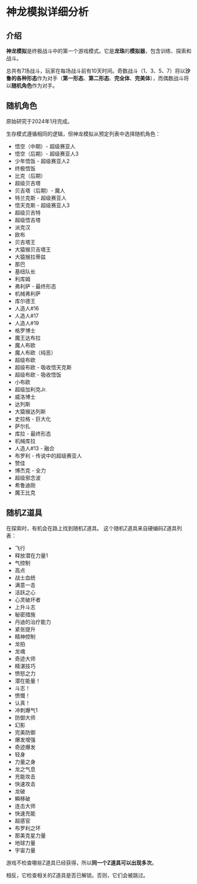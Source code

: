 # 神龙模拟详细分析
## 介绍
**神龙模拟**是终极战斗中的第一个游戏模式。它是**龙珠**的**模拟器**，包含训练、探索和战斗。

总共有7场战斗，玩家在每场战斗前有10天时间。奇数战斗（1、3、5、7）将以**沙鲁的各种形态**作为对手（**第一形态**、**第二形态**、**完全体**、**完美体**），而偶数战斗将以**随机角色**作为对手。

## 随机角色
原始研究于2024年1月完成。

生存模式遵循相同的逻辑，但神龙模拟从预定列表中选择随机角色：
* 悟空（中期）- 超级赛亚人
* 悟空（后期）- 超级赛亚人3
* 少年悟饭 - 超级赛亚人2
* 终极悟饭
* 比克（后期）
* 超级贝吉塔
* 贝吉塔（后期）- 魔人
* 特兰克斯 - 超级赛亚人
* 悟天克斯 - 超级赛亚人3
* 超级贝吉特
* 超级悟吉塔
* 派克汉
* 欧布
* 贝吉塔王
* 大猿猴贝吉塔王
* 大猿猴拉蒂兹
* 那巴
* 基纽队长
* 利库姆
* 弗利萨 - 最终形态
* 机械弗利萨
* 库尔德王
* 人造人#16
* 人造人#17
* 人造人#19
* 格罗博士
* 魔王达布拉
* 魔人布欧
* 魔人布欧（纯恶）
* 超级布欧
* 超级布欧 - 吸收悟天克斯
* 超级布欧 - 吸收悟饭
* 小布欧
* 超级加利克Jr.
* 威洛博士
* 达列斯
* 大猿猴达列斯
* 史拉格 - 巨大化
* 萨尔扎
* 库拉 - 最终形态
* 机械库拉
* 人造人#13 - 融合
* 布罗利 - 传说中的超级赛亚人
* 赞佳
* 博杰克 - 全力
* 超级邪念波
* 希鲁迪刚
* 魔王比克

## 随机Z道具
在探索时，有机会在路上找到随机Z道具。
这个随机Z道具来自硬编码Z道具列表：
* 飞行
* 释放潜在力量1
* 气控制
* 高点
* 战士血统
* 满意一击
* 活跃之心
* 心灵破坏者
* 上升斗志
* 秘密措施
* 丹迪的治疗能力
* 紧张提升
* 精神控制
* 龙拍
* 龙魂
* 奇迹大师
* 精湛技巧
* 愤怒之力
* 潜在能量！
* 斗志！
* 愤慨！
* 认真！
* 冲刺爆气1
* 防御大师
* 幻影
* 完美防御
* 爆发增强
* 奇迹爆发
* 轻身
* 力量之身
* 龙之气息
* 充能攻击
* 快速攻击
* 龙破
* 瞬移破
* 连击大师
* 快速充能
* 超感官
* 布罗利之环
* 那美克星力量
* 地球力量
* 宇宙力量

游戏不检查哪些Z道具已经获得，所以**同一个Z道具可以出现多次**。

相反，它检查相关的Z道具是否已解锁。否则，它们会被跳过。